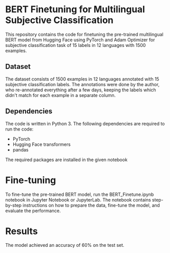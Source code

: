 # BERT Finetuning for Multilingual Subjective Classification
This repository contains the code for finetuning the pre-trained multilingual BERT model from Hugging Face using PyTorch and Adam Optimizer for subjective classification task of 15 labels in 12 languages with 1500 examples.

## Dataset
The dataset consists of 1500 examples in 12 languages annotated with 15 subjective classification labels. The annotations were done by the author, who re-annotated everything after a few days, keeping the labels which didn't match for each example in a separate column.

## Dependencies
The code is written in Python 3. The following dependencies are required to run the code:

* PyTorch
* Hugging Face transformers
* pandas

The required packages are installed in the given notebook

# Fine-tuning
To fine-tune the pre-trained BERT model, run the BERT_Finetune.ipynb notebook in Jupyter Notebook or JupyterLab. The notebook contains step-by-step instructions on how to prepare the data, fine-tune the model, and evaluate the performance.

# Results
The model achieved an accuracy of 60% on the test set.
